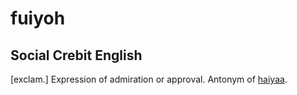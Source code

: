 # fuiyoh

## Social Crebit English

[exclam.] Expression of admiration or approval. Antonym of [haiyaa](haiyaa.md).